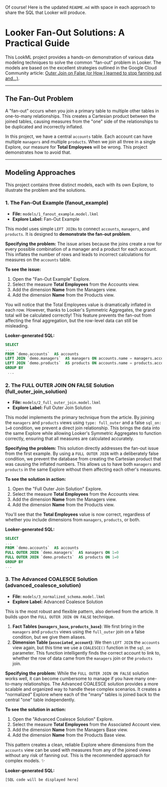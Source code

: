 Of course\! Here is the updated `README.md` with space in each approach to share the SQL that Looker will produce.

# **Looker Fan-Out Solutions: A Practical Guide**

This LookML project provides a hands-on demonstration of various data modeling techniques to solve the common "fan-out" problem in Looker. The models are based on the excellent strategies outlined in the Google Cloud Community article: [Outer Join on False (or How I learned to stop fanning out and...)](https://www.googlecloudcommunity.com/gc/Modeling/Outer-Join-on-False-or-How-I-learned-to-stop-fanning-out-and/td-p/573726).

-----

## **The Fan-Out Problem**

A "fan-out" occurs when you join a primary table to multiple other tables in one-to-many relationships. This creates a Cartesian product between the joined tables, causing measures from the "one" side of the relationships to be duplicated and incorrectly inflated.

In this project, we have a central `accounts` table. Each account can have multiple `managers` and multiple `products`. When we join all three in a single Explore, our measure for **Total Employees** will be wrong. This project demonstrates how to avoid that.

-----

## **Modeling Approaches**

This project contains three distinct models, each with its own Explore, to illustrate the problem and the solutions.

### **1. The Fan-Out Example (fanout\_example)**

  * **File:** `models/1_fanout_example.model.lkml`
  * **Explore Label:** Fan-Out Example

This model uses simple `LEFT JOINs` to connect `accounts`, `managers`, and `products`. It is designed to **demonstrate the fan-out problem**.

**Specifying the problem:**
The issue arises because the joins create a row for every possible combination of a manager and a product for each account. This inflates the number of rows and leads to incorrect calculations for measures on the `accounts` table.

**To see the issue:**

1.  Open the "Fan-Out Example" Explore.
2.  Select the measure **Total Employees** from the Accounts view.
3.  Add the dimension **Name** from the Managers view.
4.  Add the dimension **Name** from the Products view.

You will notice that the Total Employees value is dramatically inflated in each row. However, thanks to Looker's Symmetric Aggregates, the grand total will be calculated correctly! This feature prevents the fan-out from affecting the final aggregation, but the row-level data can still be misleading.

**Looker-generated SQL:**

```sql
SELECT
....
FROM `demo.accounts`  AS accounts
LEFT JOIN `demo.managers`  AS managers ON accounts.name = managers.account_name
LEFT JOIN `demo.products`  AS products ON accounts.name = products.account_name
GROUP BY
 ...
```

### **2. The FULL OUTER JOIN ON FALSE Solution (full\_outer\_join\_solution)**

  * **File:** `models/2_full_outer_join.model.lkml`
  * **Explore Label:** Full Outer Join Solution

This model implements the primary technique from the article. By joining the `managers` and `products` views using `type: full_outer` and a false `sql_on: 1=0` condition, we prevent a direct join relationship. This brings the data into the same Explore while allowing Looker's Symmetric Aggregates to function correctly, ensuring that all measures are calculated accurately.

**Specifying the problem:**
This solution directly addresses the fan-out issue from the first example. By using a `FULL OUTER JOIN` with a deliberately false condition, we prevent the database from creating the Cartesian product that was causing the inflated numbers. This allows us to have both `managers` and `products` in the same Explore without them affecting each other's measures.

**To see the solution in action:**

1.  Open the "Full Outer Join Solution" Explore.
2.  Select the measure **Total Employees** from the Accounts view.
3.  Add the dimension **Name** from the Managers view.
4.  Add the dimension **Name** from the Products view.

You'll see that the **Total Employees** value is now correct, regardless of whether you include dimensions from `managers`, `products`, or both. 

**Looker-generated SQL:**

```sql
SELECT
...
FROM `demo.accounts`  AS accounts
FULL OUTER JOIN `demo.managers`  AS managers ON 1=0
FULL OUTER JOIN `demo.products`  AS products ON 1=0
GROUP BY
...
```

### **3. The Advanced COALESCE Solution (advanced\_coalesce\_solution)**

  * **File:** `models/3_normalized_schema.model.lkml`
  * **Explore Label:** Advanced Coalesce Solution

This is the most robust and flexible pattern, also derived from the article. It builds upon the `FULL OUTER JOIN ON FALSE` technique.

1.  **Fact Tables (`managers_base`, `products_base`)**: We first bring in the `managers` and `products` views using the `full_outer` join on a false condition, but we give them aliases.
2.  **Dimension Table (`associated_account`)**: We then `LEFT JOIN` the `accounts` view again, but this time we use a `COALESCE()` function in the `sql_on` parameter. This function intelligently finds the correct account to link to, whether the row of data came from the `managers` join or the `products` join.

**Specifying the problem:**
While the `FULL OUTER JOIN ON FALSE` solution works well, it can become cumbersome to manage if you have many one-to-many relationships. The Advanced COALESCE solution provides a more scalable and organized way to handle these complex scenarios. It creates a "normalized" Explore where each of the "many" tables is joined back to the central "one" table independently.

**To see the solution in action:**

1.  Open the "Advanced Coalesce Solution" Explore.
2.  Select the measure **Total Employees** from the Associated Account view.
3.  Add the dimension **Name** from the Managers Base view.
4.  Add the dimension **Name** from the Products Base view.

This pattern creates a clean, reliable Explore where dimensions from the `accounts` view can be used with measures from any of the joined views without any risk of fanning out. This is the recommended approach for complex models. ✨

**Looker-generated SQL:**

```sql
[SQL code will be displayed here]
```
